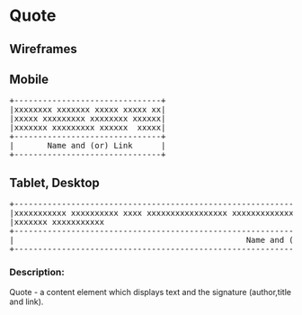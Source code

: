 # **Quote**

## Wireframes

## Mobile


<pre>
+-------------------------------+
|xxxxxxxx xxxxxxx xxxxx xxxxx xx|
|xxxxx xxxxxxxxx xxxxxxxx xxxxxx|
|xxxxxxx xxxxxxxxx xxxxxx  xxxxx|
+-------------------------------+
|       Name and (or) Link      |
+-------------------------------+
</pre>


## Tablet, Desktop
<pre>
+--------------------------------------------------------------------------------+
|xxxxxxxxxxx xxxxxxxxxx xxxx xxxxxxxxxxxxxxxxx xxxxxxxxxxxxxx xxxx xxxxx xxxxxxxx|
|xxxxxxx xxxxxxxxxxx                                                             |
+--------------------------------------------------------------------------------+
|                                                 Name and (or) Link             |
+--------------------------------------------------------------------------------+
</pre>

### Description:
Quote - a content element which displays text and the signature (author,title and link).